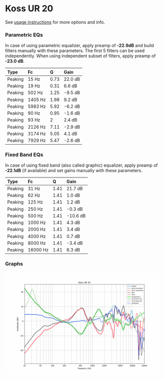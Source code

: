 # Koss UR 20
See [usage instructions](https://github.com/jaakkopasanen/AutoEq#usage) for more options and info.

### Parametric EQs
In case of using parametric equalizer, apply preamp of **-22.9dB** and build filters manually
with these parameters. The first 5 filters can be used independently.
When using independent subset of filters, apply preamp of **-23.0 dB**.

| Type    | Fc      |    Q | Gain    |
|:--------|:--------|:-----|:--------|
| Peaking | 15 Hz   | 0.73 | 22.0 dB |
| Peaking | 19 Hz   | 0.31 | 6.6 dB  |
| Peaking | 502 Hz  | 1.25 | -9.5 dB |
| Peaking | 1405 Hz | 1.98 | 9.2 dB  |
| Peaking | 5983 Hz | 5.92 | -6.2 dB |
| Peaking | 90 Hz   | 0.95 | -1.6 dB |
| Peaking | 93 Hz   | 2    | 2.4 dB  |
| Peaking | 2126 Hz | 7.11 | -2.9 dB |
| Peaking | 3174 Hz | 5.05 | 4.1 dB  |
| Peaking | 7929 Hz | 5.47 | -2.6 dB |

### Fixed Band EQs
In case of using fixed band (also called graphic) equalizer, apply preamp of **-22.1dB**
(if available) and set gains manually with these parameters.

| Type    | Fc       |    Q | Gain     |
|:--------|:---------|:-----|:---------|
| Peaking | 31 Hz    | 1.41 | 21.7 dB  |
| Peaking | 62 Hz    | 1.41 | 1.0 dB   |
| Peaking | 125 Hz   | 1.41 | 1.2 dB   |
| Peaking | 250 Hz   | 1.41 | -0.3 dB  |
| Peaking | 500 Hz   | 1.41 | -10.6 dB |
| Peaking | 1000 Hz  | 1.41 | 4.3 dB   |
| Peaking | 2000 Hz  | 1.41 | 3.4 dB   |
| Peaking | 4000 Hz  | 1.41 | 0.7 dB   |
| Peaking | 8000 Hz  | 1.41 | -3.4 dB  |
| Peaking | 16000 Hz | 1.41 | 6.3 dB   |

### Graphs
![](./Koss%20UR%2020.png)